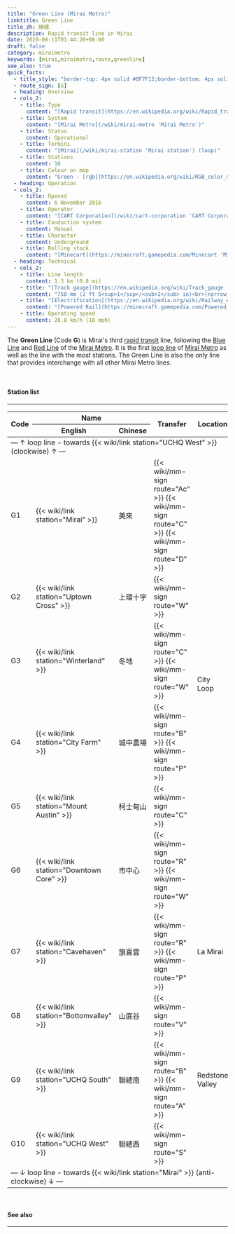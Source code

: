 ```yaml
---
title: "Green Line (Mirai Metro)"
linktitle: Green Line
title_zh: 綠綫
description: Rapid transit line in Mirai
date: 2020-08-11T01:44:20+08:00
draft: false
category: miraimetro
keywords: [mirai,miraimetro,route,greenline]
see_also: true
quick_facts:
  - title_style: "border-top: 4px solid #0F7F12;border-bottom: 4px solid #0F7F12;padding:2px 0;"
  - route_sign: [G]
  - heading: Overview
  - cols_2:
    - title: Type
      content: "[Rapid transit](https://en.wikipedia.org/wiki/Rapid_transit 'Rapid transit')"
    - title: System
      content: "[Mirai Metro](/wiki/mirai-metro 'Mirai Metro')"
    - title: Status
      content: Operational
    - title: Termini
      content: "[Mirai](/wiki/mirai-station 'Mirai station') (loop)"
    - title: Stations
      content: 10
    - title: Colour on map
      content: "Green - [rgb](https://en.wikipedia.org/wiki/RGB_color_model 'RGB color model')(15,127,18)"
  - heading: Operation
  - cols_2:
    - title: Opened
      content: 6 November 2016
    - title: Operator
      content: "[CART Corporation](/wiki/cart-corporation 'CART Corporation')"
    - title: Conduction system
      content: Manual
    - title: Character
      content: Underground
    - title: Rolling stock
      content: "[Minecart](https://minecraft.gamepedia.com/Minecart 'Minecart')<br>(Purple [Concrete](https://minecraft.gamepedia.com/Concrete 'Concrete'))"
  - heading: Technical
  - cols_2:
    - title: Line length
      content: 1.3 km (0.8 mi)
    - title: "[Track gauge](https://en.wikipedia.org/wiki/Track_gauge 'Track gauge')"
      content: "750 mm (2 ft ​5<sup>1</sup>/<sub>2</sub> in)<br>[narrow gauge](https://en.wikipedia.org/wiki/Narrow-gauge_railway 'Narrow-gauge railway')"
    - title: "[Electrification](https://en.wikipedia.org/wiki/Railway_electrification_system 'Railway electrification system')"
      content: "[Powered Rail](https://minecraft.gamepedia.com/Powered_Rail 'Powered Rail')"
    - title: Operating speed
      content: 28.8 km/h (18 mph)
---
```


The **Green Line** (Code **G**) is Mirai's third [rapid transit](https://en.wikipedia.org/wiki/Rapid_transit "Rapid transit") line, following the [Blue Line](/wiki/blue-line "Blue Line") and [Red Line](/wiki/red-line "Red Line") of the [Mirai Metro](/wiki/mirai-metro "Mirai Metro"). It is the first [loop line](https://en.wikipedia.org/wiki/Circle_route "Circle route") of [Mirai Metro](/wiki/mirai-metro "Mirai Metro") as well as the line with the most stations. The Green Line is also the only line that provides interchange with all other Mirai Metro lines.

<br>

#### Station list

---

<div class="table-responsive">
  <table class="table table-sm table-bordered table-700 text-center">
    <thead class="greenline">
      <tr>
        <th rowspan="2">Code</th>
        <th colspan="2" class="border-bottom-0">Name</th>
        <th rowspan="2">Transfer</th>
        <th rowspan="2">Location</th>
      </tr>
      <tr>
        <th>English</th>
        <th>Chinese</th>
      </tr>
    </thead>
    <tbody>
      <tr class="alert-secondary">
        <td colspan="5">— ↑ loop line - towards {{< wiki/link station="UCHQ West" >}} (clockwise) ↑ —</td>
      </tr>
      <tr>
        <td>
          <span class="station-code station-code-sm station-code-gl rounded-circle">G1</span>
        </td>
        <td>{{< wiki/link station="Mirai" >}}</td>
        <td>美來</td>
        <td>
          {{< wiki/mm-sign route="Ac" >}}
          {{< wiki/mm-sign route="C" >}}
          {{< wiki/mm-sign route="D" >}}
        </td>
        <td rowspan="6">City Loop</td>
      </tr>
      <tr>
        <td>
          <span class="station-code station-code-sm station-code-gl rounded-circle">G2</span>
        </td>
        <td>{{< wiki/link station="Uptown Cross" >}}</td>
        <td>上環十字</td>
        <td>
          {{< wiki/mm-sign route="W" >}}
        </td>
      </tr>
      <tr>
        <td>
          <span class="station-code station-code-sm station-code-gl rounded-circle">G3</span>
        </td>
        <td>{{< wiki/link station="Winterland" >}}</td>
        <td>冬地</td>
        <td>
          {{< wiki/mm-sign route="C" >}}
          {{< wiki/mm-sign route="W" >}}
        </td>
      </tr>
      <tr>
        <td>
          <span class="station-code station-code-sm station-code-gl rounded-circle">G4</span>
        </td>
        <td>{{< wiki/link station="City Farm" >}}</td>
        <td>城中農場</td>
        <td>
          {{< wiki/mm-sign route="B" >}}
          {{< wiki/mm-sign route="P" >}}
        </td>
      </tr>
      <tr>
        <td>
          <span class="station-code station-code-sm station-code-gl rounded-circle">G5</span>
        </td>
        <td>{{< wiki/link station="Mount Austin" >}}</td>
        <td>柯士甸山</td>
        <td>
          {{< wiki/mm-sign route="C" >}}
        </td>
      </tr>
      <tr>
        <td>
          <span class="station-code station-code-sm station-code-gl rounded-circle">G6</span>
        </td>
        <td>{{< wiki/link station="Downtown Core" >}}</td>
        <td>市中心</td>
        <td>
          {{< wiki/mm-sign route="R" >}}
          {{< wiki/mm-sign route="W" >}}
        </td>
      </tr>
      <tr>
        <td>
          <span class="station-code station-code-sm station-code-gl rounded-circle">G7</span>
        </td>
        <td>{{< wiki/link station="Cavehaven" >}}</td>
        <td>旗喜雲</td>
        <td>
          {{< wiki/mm-sign route="R" >}}
          {{< wiki/mm-sign route="P" >}}
        </td>
        <td>La Mirai</td>
      </tr>
      <tr>
        <td>
          <span class="station-code station-code-sm station-code-gl rounded-circle">G8</span>
        </td>
        <td>{{< wiki/link station="Bottomvalley" >}}</td>
        <td>山底谷</td>
        <td>
          {{< wiki/mm-sign route="V" >}}
        </td>
        <td rowspan="3">Redstone Valley</td>
      </tr>
      <tr>
        <td>
          <span class="station-code station-code-sm station-code-gl rounded-circle">G9</span>
        </td>
        <td>{{< wiki/link station="UCHQ South" >}}</td>
        <td>聯總南</td>
        <td>
          {{< wiki/mm-sign route="B" >}}
          {{< wiki/mm-sign route="A" >}}
        </td>
      </tr>
      <tr>
        <td>
          <span class="station-code station-code-sm-dd station-code-gl rounded-circle">G10</span>
        </td>
        <td>{{< wiki/link station="UCHQ West" >}}</td>
        <td>聯總西</td>
        <td>
          {{< wiki/mm-sign route="S" >}}
        </td>
      </tr>
      <tr class="alert-secondary">
        <td colspan="5">— ↓ loop line - towards {{< wiki/link station="Mirai" >}} (anti-clockwise) ↓ —</td>
      </tr>
    </tbody>
  </table>
</div>

<br>

#### See also

---